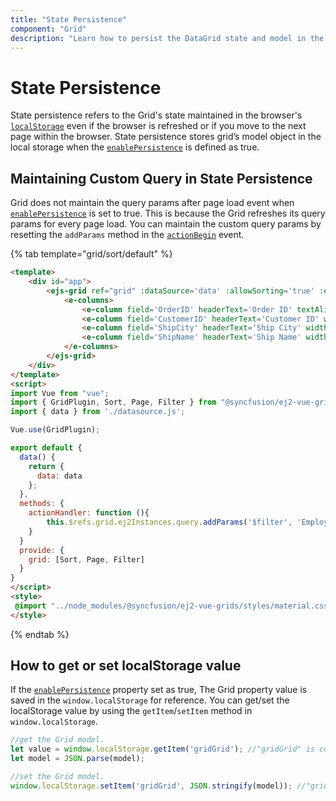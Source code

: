 ```yaml
---
title: "State Persistence"
component: "Grid"
description: "Learn how to persist the DataGrid state and model in the browser’s local storage."
---
```


# State Persistence

State persistence refers to the Grid's state maintained in the browser's
[`localStorage`](https://www.w3schools.com/html/html5_webstorage.asp#)
even if the browser is refreshed or if you move to the next page within the browser.
State persistence stores grid’s model object in the local storage when the
[`enablePersistence`](../api/grid/#enablepersistence) is defined as true.

## Maintaining Custom Query in State Persistence

Grid does not maintain the query params after page load event when
[`enablePersistence`](../api/grid/#enablepersistence) is set to true.
This is because the Grid refreshes its query params for every page load. You can maintain the custom query params by resetting the
`addParams`
method in the [`actionBegin`](../api/grid/#actionbegin) event.

{% tab template="grid/sort/default" %}

```html
<template>
    <div id="app">
        <ejs-grid ref="grid" :dataSource='data' :allowSorting='true' :enablePersistence='true' :allowPaging='true' :allowFiltering='true' height='210px' :actionBegin='actionHandler'>
            <e-columns>
                <e-column field='OrderID' headerText='Order ID' textAlign='Right' width=120></e-column>
                <e-column field='CustomerID' headerText='Customer ID' width=150></e-column>
                <e-column field='ShipCity' headerText='Ship City' width=150></e-column>
                <e-column field='ShipName' headerText='Ship Name' width=150></e-column>
            </e-columns>
        </ejs-grid>
    </div>
</template>
<script>
import Vue from "vue";
import { GridPlugin, Sort, Page, Filter } from "@syncfusion/ej2-vue-grids";
import { data } from './datasource.js';

Vue.use(GridPlugin);

export default {
  data() {
    return {
      data: data
    };
  },
  methods: {
    actionHandler: function (){
        this.$refs.grid.ej2Instances.query.addParams('$filter', 'EmployeeID eq 1');
    }
  }
  provide: {
    grid: [Sort, Page, Filter]
  }
}
</script>
<style>
 @import "../node_modules/@syncfusion/ej2-vue-grids/styles/material.css";
</style>
```

{% endtab %}

## How to get or set localStorage value

If the [`enablePersistence`](../api/grid/#enablepersistence) property set as true,
The Grid property value is saved in the `window.localStorage` for reference. You can get/set the localStorage value by using the
`getItem`/`setItem` method in `window.localStorage`.

```typescript
//get the Grid model.
let value = window.localStorage.getItem('gridGrid'); //"gridGrid" is component name + component id.
let model = JSON.parse(model);

```

```typescript
//set the Grid model.
window.localStorage.setItem('gridGrid', JSON.stringify(model)); //"gridGrid" is component name + component id.

```
